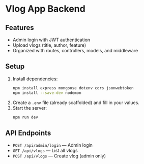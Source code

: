 # Vlog App Backend

## Features
- Admin login with JWT authentication
- Upload vlogs (title, author, feature)
- Organized with routes, controllers, models, and middleware

## Setup
1. Install dependencies:
   ```bash
   npm install express mongoose dotenv cors jsonwebtoken
   npm install --save-dev nodemon
   ```
2. Create a `.env` file (already scaffolded) and fill in your values.
3. Start the server:
   ```bash
   npm run dev
   ```

## API Endpoints
- `POST /api/admin/login` — Admin login
- `GET /api/vlogs` — List all vlogs
- `POST /api/vlogs` — Create vlog (admin only)
